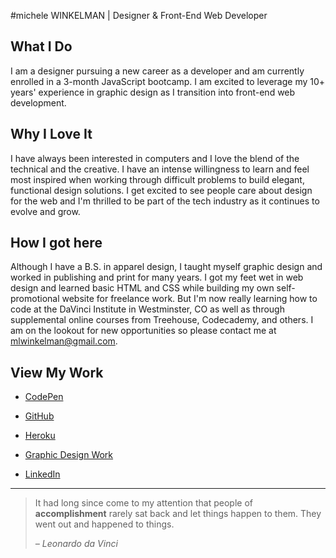 
#michele WINKELMAN  |  Designer & Front-End Web Developer

## What I Do

I am a designer pursuing a new career as a developer and am currently enrolled in a 3-month JavaScript bootcamp. I am excited to leverage my 10+ years' experience in graphic design as I transition into front-end web development.   

## Why I Love It

I have always been interested in computers and I love the blend of the technical and the creative. I have an intense willingness to learn and feel most inspired when working through difficult problems to build elegant, functional design solutions. I get excited to see people care about design for the web and I'm thrilled to be part of the tech industry as it continues to evolve and grow.

## How I got here

Although I have a B.S. in apparel design, I taught myself graphic design and worked in publishing and print for many years. I got my feet wet in web design and learned basic HTML and CSS while building my own self-promotional website for freelance work. But I'm now really learning how to code at the DaVinci Institute in Westminster, CO as well as through supplemental online courses from Treehouse, Codecademy, and others. I am on the lookout for new opportunities so please contact me at mlwinkelman@gmail.com.


## View My Work

- [CodePen](http://codepen.io/mlwinkelman/)

- [GitHub](https://github.com/mlwinkelman/Michele-JavaScript-Class)

- [Heroku](https://coding-paradise.herokuapp.com/)

- [Graphic Design Work](https://mwdesignwork.wordpress.com/)

- [LinkedIn](https://www.linkedin.com/in/michelewinkelman)

---

> It had long since come to my attention
> that people of __accomplishment__
> rarely sat back and let things happen
> to them. They went out and happened
> to things.
>
> *– Leonardo da Vinci*



